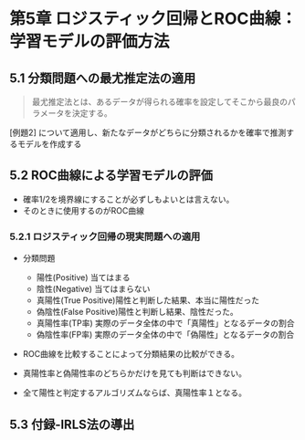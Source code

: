 # 第5章 ロジスティック回帰とROC曲線：学習モデルの評価方法

## 5.1 分類問題への最尤推定法の適用

>最尤推定法とは、あるデータが得られる確率を設定してそこから最良のパラメータを決定する。

[例題2] について適用し、新たなデータがどちらに分類されるかを確率で推測するモデルを作成する

## 5.2 ROC曲線による学習モデルの評価
- 確率1/2を境界線にすることが必ずしもよいとは言えない。
- そのときに使用するのがROC曲線

### 5.2.1 ロジスティック回帰の現実問題への適用
- 分類問題
  - 陽性(Positive) 当てはまる
  - 陰性(Negative) 当てはまらない
  - 真陽性(True Positive)陽性と判断した結果、本当に陽性だった
  - 偽陰性(False Positive)陽性と判断し結果、陰性だった。
  - 真陽性率(TP率) 実際のデータ全体の中で「真陽性」となるデータの割合
  - 偽陰性率(FP率) 実際のデータ全体の中で「偽陽性」となるデータの割合

- ROC曲線を比較することによって分類結果の比較ができる。
- 真陽性率と偽陽性率のどちらかだけを見ても判断はできない。
- 全て陽性と判定するアルゴリズムならば、真陽性率１となる。

## 5.3 付録-IRLS法の導出
